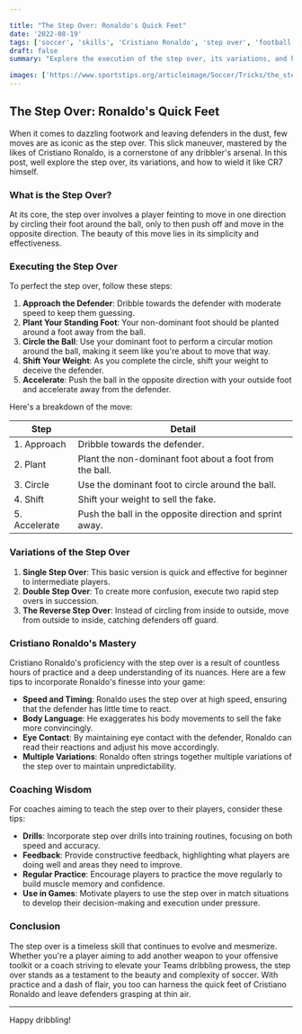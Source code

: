 ```yaml
---

title: "The Step Over: Ronaldo's Quick Feet"
date: '2022-08-19'
tags: ['soccer', 'skills', 'Cristiano Ronaldo', 'step over', 'football', 'technique', 'tricks', 'defenders', 'coaching wisdom']
draft: false
summary: "Explore the execution of the step over, its variations, and how players like Cristiano Ronaldo use it to wrong-foot defenders."

images: ['https://www.sportstips.org/articleimage/Soccer/Tricks/the_step_over_ronaldo.webp']
---
```


## The Step Over: Ronaldo's Quick Feet

When it comes to dazzling footwork and leaving defenders in the dust, few moves are as iconic as the step over. This slick maneuver, mastered by the likes of Cristiano Ronaldo, is a cornerstone of any dribbler's arsenal. In this post, well explore the step over, its variations, and how to wield it like CR7 himself.

### What is the Step Over?

At its core, the step over involves a player feinting to move in one direction by circling their foot around the ball, only to then push off and move in the opposite direction. The beauty of this move lies in its simplicity and effectiveness.

### Executing the Step Over

To perfect the step over, follow these steps:
1. **Approach the Defender**: Dribble towards the defender with moderate speed to keep them guessing.
2. **Plant Your Standing Foot**: Your non-dominant foot should be planted around a foot away from the ball.
3. **Circle the Ball**: Use your dominant foot to perform a circular motion around the ball, making it seem like you're about to move that way.
4. **Shift Your Weight**: As you complete the circle, shift your weight to deceive the defender.
5. **Accelerate**: Push the ball in the opposite direction with your outside foot and accelerate away from the defender.

Here's a breakdown of the move:

| Step | Detail |
|------|--------|
| 1. Approach | Dribble towards the defender. |
| 2. Plant | Plant the non-dominant foot about a foot from the ball. |
| 3. Circle | Use the dominant foot to circle around the ball. |
| 4. Shift | Shift your weight to sell the fake. |
| 5. Accelerate | Push the ball in the opposite direction and sprint away.|

### Variations of the Step Over

1. **Single Step Over**: This basic version is quick and effective for beginner to intermediate players.
2. **Double Step Over**: To create more confusion, execute two rapid step overs in succession.
3. **The Reverse Step Over**: Instead of circling from inside to outside, move from outside to inside, catching defenders off guard.

### Cristiano Ronaldo's Mastery

Cristiano Ronaldo's proficiency with the step over is a result of countless hours of practice and a deep understanding of its nuances. Here are a few tips to incorporate Ronaldo's finesse into your game:

- **Speed and Timing**: Ronaldo uses the step over at high speed, ensuring that the defender has little time to react.
- **Body Language**: He exaggerates his body movements to sell the fake more convincingly.
- **Eye Contact**: By maintaining eye contact with the defender, Ronaldo can read their reactions and adjust his move accordingly.
- **Multiple Variations**: Ronaldo often strings together multiple variations of the step over to maintain unpredictability.

### Coaching Wisdom

For coaches aiming to teach the step over to their players, consider these tips:

- **Drills**: Incorporate step over drills into training routines, focusing on both speed and accuracy.
- **Feedback**: Provide constructive feedback, highlighting what players are doing well and areas they need to improve.
- **Regular Practice**: Encourage players to practice the move regularly to build muscle memory and confidence.
- **Use in Games**: Motivate players to use the step over in match situations to develop their decision-making and execution under pressure.

### Conclusion

The step over is a timeless skill that continues to evolve and mesmerize. Whether you're a player aiming to add another weapon to your offensive toolkit or a coach striving to elevate your Teams dribbling prowess, the step over stands as a testament to the beauty and complexity of soccer. With practice and a dash of flair, you too can harness the quick feet of Cristiano Ronaldo and leave defenders grasping at thin air.

---

Happy dribbling!